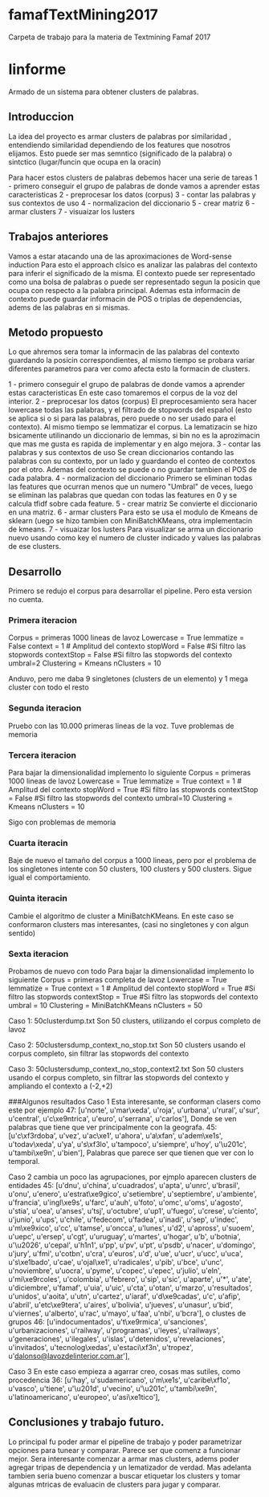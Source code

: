 # famafTextMining2017
Carpeta de trabajo para la materia de Textmining Famaf 2017

# Iinforme
Armado de un sistema para obtener clusters de palabras.

## Introduccion
La idea del proyecto es armar clusters de palabras por similaridad , entendiendo similaridad dependiendo de los features que nosotros elijamos. Esto puede ser mas semntico (significado de la palabra) o sintctico (lugar/funcin que ocupa en la oracin)

Para hacer estos clusters de palabras debemos hacer una serie de tareas
1 - primero conseguir el grupo de palabras de donde vamos a aprender estas caracteristicas
2 - preprocesar los datos (corpus)
3 - contar las palabras y sus contextos de uso
4 - normalizacion del diccionario
5 - crear matriz
6 - armar clusters
7 - visuaizar los lusters

## Trabajos anteriores
Vamos a estar atacando una de las aproximaciones de  Word-sense induction
Para esto el approach clsico es analizar las palabras del contexto para inferir el significado de la misma. El contexto puede ser representado como una bolsa de palabras o puede ser representado segun la posicin que ocupa con respecto a la palabra principal. Ademas esta informacin de contexto puede guardar informacin de POS o triplas de dependencias, adems de las palabras en si mismas.

## Metodo propuesto
Lo que ahremos sera tomar la informacin de las palabras del contexto guardando la posicin correspondientes, al mismo tiempo se probara variar diferentes parametros para ver como afecta esto la formacin de clusters.

1 - primero conseguir el grupo de palabras de donde vamos a aprender estas caracteristicas
	En este caso tomaremos el corpus de la voz del interior.
2 - preprocesar los datos (corpus)
	El preprocesamiento sera hacer lowercase todas las palabras, y el filtrado de stopwords del español (esto se aplica si o si para las palabras, pero puede o no ser usado para el contexto). Al mismo tiempo se lemmatizar el corpus. La lematizacin se hizo bsicamente utilinando un diccionario de lemmas, si bin no es la aprozimacin que mas me gusta es rapida de implementar y en algo mejora.
3 - contar las palabras y sus contextos de uso
	Se crean diccionarios contando las palabras con su contexto, por un lado y guardando el conteo de contextos por el otro. Ademas del contexto se puede o no guardar tambien el POS de cada palabra.
4 - normalizacion del diccionario
    Primero se eliminan todas las features que ocurran menos que un numero "Umbral" de veces, luego se eliminan las palabras que quedan con todas las features en 0 y se calcula tfidf sobre cada feature. 
5 - crear matriz
	Se convierte el diccionario en una matriz.
6 - armar clusters
	Para esto se usa el modulo de Kmeans de sklearn (uego se hizo tambien con MiniBatchKMeans, otra implementacin de kmeans.
7 - visuaizar los lusters
	Para visualizar se arma un diccionario nuevo usando como key el numero de cluster indicado y values las palabras de ese clusters.

## Desarrollo
Primero se redujo el corpus para desarrollar el pipeline. Pero esta version no cuenta.
### Primera iteracion
Corpus = primeras 1000 lineas de lavoz
Lowercase = True
lemmatize = False
context = 1 # Amplitud del contexto
stopWord = False #Si filtro las stopwords
contextStop = False #Si filtro las stopwords del contexto
umbral=2
Clustering = Kmeans
nClusters = 10

Anduvo, pero me daba 9 singletones (clusters de un elemento) y 1 mega cluster con todo el resto

### Segunda iteracion
Pruebo con las 10.000 primeras lineas de la voz. Tuve problemas de memoria

### Tercera iteracion
Para bajar la dimensionalidad implemento lo siguiente
Corpus = primeras 1000 lineas de lavoz
Lowercase = True
lemmatize = True
context = 1 # Amplitud del contexto
stopWord = True #Si filtro las stopwords
contextStop = False #Si filtro las stopwords del contexto
umbral=10
Clustering = Kmeans
nClusters = 10

Sigo con problemas de memoria

### Cuarta iteracin
Baje de nuevo el tamaño del corpus a 1000 lineas, pero por el problema de los singletones intente con 50 clusters, 100 clusters y 500 clusters. Sigue igual el comportamiento.

### Quinta iteracin
Cambie el algoritmo de cluster a MiniBatchKMeans. En este caso se conformaron clusters mas interesantes, (casi no singletones y con algun sentido)

### Sexta iteracion
Probamos de nuevo con todo
Para bajar la dimensionalidad implemento lo siguiente
Corpus = primeras completa de lavoz
Lowercase = True
lemmatize = True
context = 1 # Amplitud del contexto
stopWord = True #Si filtro las stopwords
contextStop = True #Si filtro las stopwords del contexto
umbral = 10
Clustering = MiniBatchKMeans
nClusters = 50

Caso 1: 50clusterdump.txt
Son 50 clusters, utilizando el corpus completo de lavoz

Caso 2: 50clustersdump_context_no_stop.txt
Son 50 clusters usando el corpus completo, sin filtrar las stopwords del contexto

Caso 3: 50clustersdump_context_no_stop_context2.txt
Son 50 clusters usando el corpus completo, sin filtrar las stopwords del contexto y ampliando el contexto a (-2,+2)

###Algunos resultados
Caso 1
Esta interesante, se conforman clasers como este por ejemplo
47: [u'norte',
      u'mar\xeda',
      u'roja',
      u'urbana',
      u'rural',
      u'sur',
      u'central',
      u'c\xe9ntrica',
      u'euro',
      u'serrana',
      u'carlos'],
Donde se ven palabras que tiene que ver principalmente con la geografa.
45: [u'c\xf3rdoba',
      u'vez',
      u'ac\xe1',
      u'ahora',
      u'a\xfan',
      u'adem\xe1s',
      u'todav\xeda',
      u'ya',
      u's\xf3lo',
      u'tampoco',
      u'siempre',
      u'hoy',
      u'\u201c',
      u'tambi\xe9n',
      u'bien'],
Palabras que parece ser que tienen que ver con lo temporal.

Caso 2
cambia un poco las agrupaciones, por ejmplo aparecen clusters de entidades
45: [u'dnu',
      u'china',
      u'cuadrados',
      u'apta',
      u'unrc',
      u'brasil',
      u'onu',
      u'enero',
      u'estrat\xe9gico',
      u'setiembre',
      u'septiembre',
      u'ambiente',
      u'francia',
      u'ingl\xe9s',
      u'farc',
      u'auh',
      u'foto',
      u'omc',
      u'oms',
      u'agosto',
      u'stia',
      u'oea',
      u'anses',
      u'tsj',
      u'octubre',
      u'up1',
      u'fuego',
      u'crese',
      u'ciento',
      u'junio',
      u'ups',
      u'chile',
      u'fedecom',
      u'fadea',
      u'inadi',
      u'sep',
      u'indec',
      u'm\xe9xico',
      u'cc',
      u'tamse',
      u'oncca',
      u'lunes',
      u'd2',
      u'apross',
      u'suoem',
      u'uepc',
      u'ersep',
      u'cgt',
      u'uruguay',
      u'martes',
      u'hogar',
      u'b',
      u'botnia',
      u'\u2026',
      u'cepal',
      u'h1n1',
      u'pp',
      u'pv',
      u'pt',
      u'psdb',
      u'nacer',
      u'domingo',
      u'jury',
      u'fmi',
      u'cotbn',
      u'cra',
      u'euros',
      u'd',
      u'ue',
      u'ucr',
      u'ucc',
      u'uca',
      u's\xe1bado',
      u'cae',
      u'ojal\xe1',
      u'radicales',
      u'pib',
      u'bce',
      u'unc',
      u'noviembre',
      u'uocra',
      u'pyme',
      u'copec',
      u'epec',
      u'julio',
      u'eln',
      u'mi\xe9rcoles',
      u'colombia',
      u'febrero',
      u'sip',
      u'sic',
      u'aparte',
      u'*',
      u'ate',
      u'diciembre',
      u'famaf',
      u'uia',
      u'uic',
      u'cta',
      u'otan',
      u'marzo',
      u'resultados',
      u'unidos',
      u'aoita',
      u'utn',
      u'cartez',
      u'iaraf',
      u'd\xe9cadas',
      u'c',
      u'afip',
      u'abril',
      u'etc\xe9tera',
      u'aires',
      u'bolivia',
      u'jueves',
      u'unasur',
      u'bid',
      u'viernes',
      u'alberto',
      u'rac',
      u'mayo',
      u'faa',
      u'nbi',
      u'bcra'],
o clustes de grupos
46: [u'indocumentados',
      u't\xe9rmica',
      u'sanciones',
      u'urbanizaciones',
      u'railway',
      u'programas',
      u'leyes',
      u'railways',
      u'generaciones',
      u'ilegales',
      u'islas',
      u'detenidos',
      u'revelaciones',
      u'invitados',
      u'tecnolog\xedas',
      u'estaci\xf3n',
      u'tropez',
      u'dalonso@lavozdelinterior.com.ar'],

Caso 3
En este caso empieza a agarrar creo, cosas mas sutiles, como procedencia
 36: [u'hay',
      u'sudamericano',
      u'm\xe1s',
      u'caribe\xf1o',
      u'vasco',
      u'tiene',
      u'\u201d',
      u'vecino',
      u'\u201c',
      u'tambi\xe9n',
      u'latinoamericano',
      u'europeo',
      u'asi\xe1tico'],

## Conclusiones y trabajo futuro.
Lo principal fu poder armar el pipeline de trabajo y poder parametrizar opciones para tunear y comparar. Parece ser que comenz a funcionar mejor. Sera interesante comenzar a armar mas clusters, adems poder agregar tripas de dependencia y un lematizador de verdad.
Mas adelanta tambien seria bueno comenzar a buscar etiquetar los clusters y tomar algunas mtricas de evaluacin de clusters para jugar y comparar.





